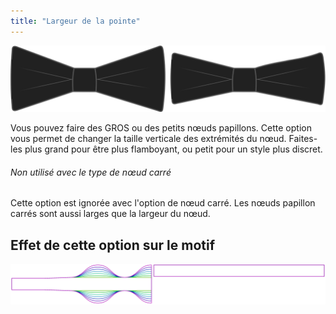 ```yaml
---
title: "Largeur de la pointe"
---
```


![Nœuds papillons Larges et Fins](tipwidth.svg)

Vous pouvez faire des GROS ou des petits nœuds papillons. Cette option vous permet de changer la taille verticale des extrémités du nœud. Faites-les plus grand pour être plus flamboyant, ou petit pour un style plus discret.

<Note>

###### Non utilisé avec le type de nœud carré

Cette option est ignorée avec l'option de nœud carré. Les nœuds papillon carrés sont aussi larges que la largeur du nœud.

</Note>

## Effet de cette option sur le motif

![Cette image montre l'effet de cette option en superposant plusieurs variantes qui ont une valeur différente pour cette option](benjamin_tipwidth_sample.svg "Effet de cette option sur le motif")
